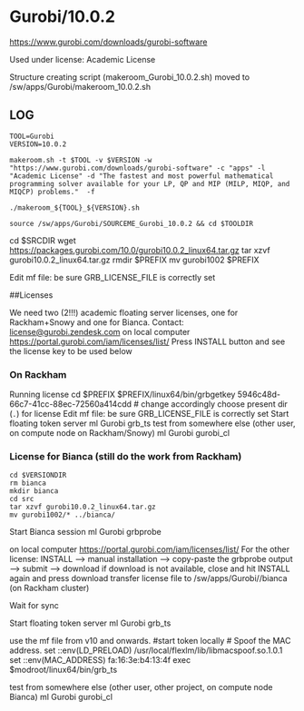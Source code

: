 Gurobi/10.0.2
========================

<https://www.gurobi.com/downloads/gurobi-software>

Used under license:
Academic License


Structure creating script (makeroom_Gurobi_10.0.2.sh) moved to /sw/apps/Gurobi/makeroom_10.0.2.sh

LOG
---

    TOOL=Gurobi
    VERSION=10.0.2

    makeroom.sh -t $TOOL -v $VERSION -w "https://www.gurobi.com/downloads/gurobi-software" -c "apps" -l "Academic License" -d "The fastest and most powerful mathematical programming solver available for your LP, QP and MIP (MILP, MIQP, and MIQCP) problems."  -f

    ./makeroom_${TOOL}_${VERSION}.sh

    source /sw/apps/Gurobi/SOURCEME_Gurobi_10.0.2 && cd $TOOLDIR


   cd $SRCDIR
   wget https://packages.gurobi.com/10.0/gurobi10.0.2_linux64.tar.gz
   tar xzvf gurobi10.0.2_linux64.tar.gz
   rmdir $PREFIX
   mv gurobi1002 $PREFIX

Edit mf file: be sure GRB_LICENSE_FILE is correctly set

##Licenses

We need two (2!!!) academic floating server licenses, one for Rackham+Snowy and one for Bianca.
Contact: license@gurobi.zendesk.com
on local computer
https://portal.gurobi.com/iam/licenses/list/
Press INSTALL button and see the license key to be used below

### On Rackham
Running license
    cd $PREFIX
    $PREFIX/linux64/bin/grbgetkey 5946c48d-66c7-41cc-88ec-72560a414cdd   # change accordingly
    choose present dir (`.`) for license
Edit mf file: be sure GRB_LICENSE_FILE is correctly set
Start floating token server
    ml Gurobi
    grb_ts
test from somewhere else (other user, on compute node on Rackham/Snowy)
    ml Gurobi
    gurobi_cl    
   
### License for Bianca (still do the work from Rackham)
    cd $VERSIONDIR
    rm bianca
    mkdir bianca
    cd src
    tar xzvf gurobi10.0.2_linux64.tar.gz
    mv gurobi1002/* ../bianca/
    
Start Bianca session
    ml Gurobi
    grbprobe

on local computer
https://portal.gurobi.com/iam/licenses/list/
For the other license: INSTALL --> manual installation --> copy-paste the grbprobe output
--> submit --> download
if download is not available, close and hit INSTALL again and press download
transfer license file to /sw/apps/Gurobi/<version>/bianca (on Rackham cluster)

Wait for sync

Start floating token server
    ml Gurobi
    grb_ts

use the mf file from v10 and onwards.
#start token locally
    # Spoof the MAC address.
    set ::env(LD_PRELOAD) /usr/local/flexlm/lib/libmacspoof.so.1.0.1
    set ::env(MAC_ADDRESS) fa:16:3e:b4:13:4f
    exec $modroot/linux64/bin/grb_ts



test from somewhere else (other user, other project, on compute node Bianca)
    ml Gurobi
    gurobi_cl



